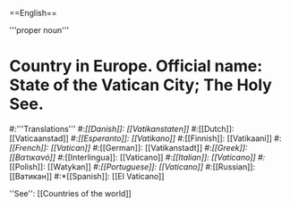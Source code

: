 ==English==

'''proper noun'''

# Country in Europe. Official name: State of the Vatican City; The Holy See.
#:'''Translations'''
#:*[[Danish]]: [[Vatikanstaten]]
#:*[[Dutch]]: [[Vaticaanstad]]
#:*[[Esperanto]]: [[Vatikano]]
#:*[[Finnish]]: [[Vatikaani]]
#:*[[French]]: [[Vatican]]
#:*[[German]]: [[Vatikanstadt]]
#:*[[Greek]]: [[Βατικανό]]
#:*[[Interlingua]]: [[Vaticano]]
#:*[[Italian]]: [[Vaticano]]
#:*[[Polish]]: [[Watykan]]
#:*[[Portuguese]]: [[Vaticano]]
#:*[[Russian]]: [[Ватикан]]
#:*[[Spanish]]: [[El Vaticano]]

''See'': [[Countries of the world]]